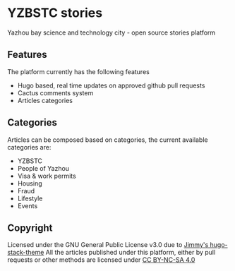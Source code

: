 # YZBSTC stories

Yazhou bay science and technology city - open source stories platform

## Features

The platform currently has the following features

- Hugo based, real time updates on approved github pull requests
- Cactus comments system
- Articles categories

## Categories

Articles can be composed based on categories, the current available categories are:

- YZBSTC
- People of Yazhou
- Visa & work permits
- Housing
- Fraud
- Lifestyle
- Events

## Copyright

Licensed under the GNU General Public License v3.0 due to [Jimmy's hugo-stack-theme](https://github.com/CaiJimmy/hugo-theme-stack)
All the articles published under this platform, either by pull requests or other methods are licensed under [CC BY-NC-SA 4.0]("ARTICLES_LICENSE")
